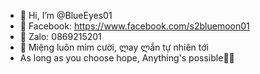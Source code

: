 - 👋 Hi, I’m @BlueEyes01
- 👀 Facebook: https://www.facebook.com/s2bluemoon01
- 🌱 Zalo: 0869215201
- 💞️ Miệng luôn mỉm cười, ლay ლắn tự nhiên tới
- As long as you choose hope,
  Anything's possible🧡💙


<!---
BlueEyes01/BlueEyes01 is a ✨ special ✨ repository because its `README.md` (this file) appears on your GitHub profile.
You can click the Preview link to take a look at your changes.
--->
